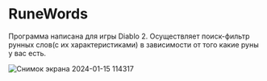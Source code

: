# RuneWords

Программа написана для игры Diablo 2. 
Осуществляет поиск-фильтр рунных слов(с их характеристиками) в зависимости от того какие руны у вас есть.

![Снимок экрана 2024-01-15 114317](https://github.com/SergeyDyatlov/RuneWords/assets/1784453/9acac8ea-6013-422c-8c68-513f3e1fdbff)
